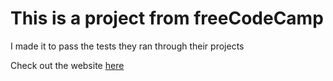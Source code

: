 <h1>This is a project from freeCodeCamp</h1>
<p>I made it to pass the tests they ran through their projects</p>
<p>Check out the website <a href="https://aangtributepage.netlify.app/">here</a></p>
